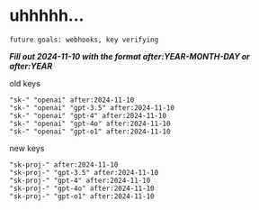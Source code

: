 # uhhhhh...

`future goals: webhooks, key verifying`



***Fill out 2024-11-10 with the format after:YEAR-MONTH-DAY or after:YEAR***

old keys
```
"sk-" "openai" after:2024-11-10
"sk-" "openai" "gpt-3.5" after:2024-11-10
"sk-" "openai" "gpt-4" after:2024-11-10
"sk-" "openai" "gpt-4o" after:2024-11-10
"sk-" "openai" "gpt-o1" after:2024-11-10
```

new keys
```
"sk-proj-" after:2024-11-10
"sk-proj-" "gpt-3.5" after:2024-11-10
"sk-proj-" "gpt-4" after:2024-11-10
"sk-proj-" "gpt-4o" after:2024-11-10
"sk-proj-" "gpt-o1" after:2024-11-10
```
